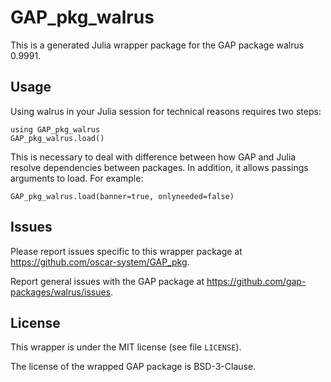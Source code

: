 # GAP_pkg_walrus

This is a generated Julia wrapper package for the GAP package walrus 0.9991.

## Usage

Using walrus in your Julia session for technical reasons requires two steps:

    using GAP_pkg_walrus
    GAP_pkg_walrus.load()

This is necessary to deal with difference between how GAP and Julia
resolve dependencies between packages. In addition, it allows passings
arguments to load. For example:

    GAP_pkg_walrus.load(banner=true, onlyneeded=false)

## Issues

Please report issues specific to this wrapper package at <https://github.com/oscar-system/GAP_pkg>.

Report general issues with the GAP package at <https://github.com/gap-packages/walrus/issues>.

## License

This wrapper is under the MIT license (see file `LICENSE`).

The license of the wrapped GAP package is BSD-3-Clause.
